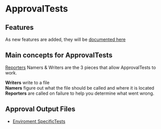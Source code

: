 <!--
GENERATED FILE - DO NOT EDIT
This file was generated by [MarkdownSnippets](https://github.com/SimonCropp/MarkdownSnippets).
Source File: /ApprovalTests/docs/mdsource/README.source.md
To change this file edit the source file and then run MarkdownSnippets.
-->
# ApprovalTests

## Features 

As new features are added, they will be [documented here](Features.md)

## Main concepts for ApprovalTests  

[Reporters](Reporters.md#top) Namers & Writers are the 3 pieces that allow ApprovalTests to work. 
 
**Writers** write to a file  
**Namers** figure out what the file should be called and where it is located  
**Reporters** are called on failure to help you determine what went wrong.  


## Approval Output Files

* [Enviroment SpecificTests](EnvironmentSpecificTests.md)
